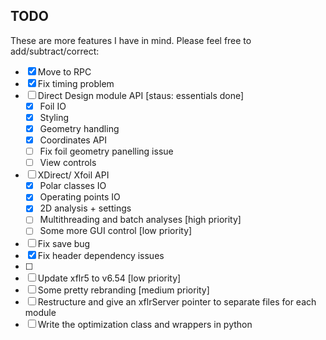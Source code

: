 ## TODO
These are more features I have in mind. Please feel free to add/subtract/correct:

- [x] Move to RPC
- [x] Fix timing problem
- [ ] Direct Design module API [staus: essentials done]
    - [x] Foil IO
    - [x] Styling
    - [x] Geometry handling
    - [x] Coordinates API
    - [ ] Fix foil geometry panelling issue 
    - [ ] View controls
- [ ] XDirect/ Xfoil API
    - [x] Polar classes IO
    - [x] Operating points IO
    - [x] 2D analysis + settings
    - [ ] Multithreading and batch analyses [high priority]
    - [ ] Some more GUI control [low priority]
- [ ] Fix save bug
- [x] Fix header dependency issues
- [ ] 
- [ ] Update xflr5 to v6.54 [low priority]
- [ ] Some pretty rebranding [medium priority]
- [ ] Restructure and give an xflrServer pointer to separate files for each module
- [ ] Write the optimization class and wrappers in python
